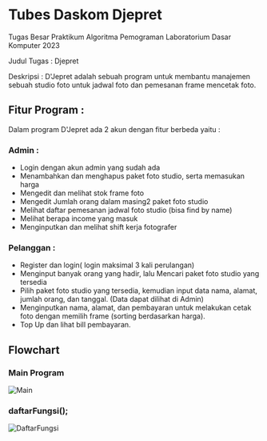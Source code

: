 # Tubes Daskom Djepret
Tugas Besar Praktikum Algoritma Pemograman Laboratorium Dasar Komputer 2023

Judul Tugas : Djepret

Deskripsi : D'Jepret adalah sebuah program untuk membantu manajemen sebuah studio foto untuk jadwal foto dan pemesanan frame mencetak foto.

## Fitur Program :
Dalam program D'Jepret ada 2 akun dengan fitur berbeda yaitu :
### Admin :
- Login dengan akun admin yang sudah ada 
- Menambahkan dan menghapus paket foto studio, serta memasukan harga 
- Mengedit dan melihat stok frame foto 
- Mengedit Jumlah orang dalam masing2 paket foto studio 
- Melihat daftar pemesanan jadwal foto studio (bisa find by name) 
- Melihat berapa income yang masuk 
- Menginputkan dan melihat shift kerja fotografer 
### Pelanggan :
- Register dan login( login maksimal 3 kali perulangan) 
- Menginput banyak orang yang hadir, lalu Mencari paket foto studio yang tersedia 
- Pilih paket foto studio yang tersedia, kemudian input data nama, alamat, jumlah orang, dan tanggal. (Data dapat dilihat di Admin) 
- Menginputkan nama, alamat, dan pembayaran untuk melakukan cetak foto dengan memilih frame (sorting berdasarkan harga). 
- Top Up dan lihat bill pembayaran.

## Flowchart

### Main Program
![Main](https://github.com/ega24/tubes-daskom-djepret/assets/75112508/4fbdb3e9-2343-487e-9783-bed87e06be48)


### daftarFungsi();
![DaftarFungsi](https://github.com/ega24/tubes-daskom-djepret/assets/75112508/5c48b63f-d9d3-43a0-bd7c-1f0e1ed5670b)

